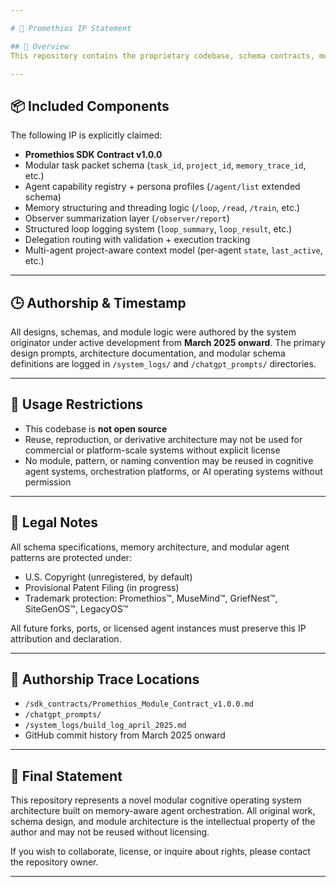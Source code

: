 ```yaml
---

# 🔐 Promethios IP Statement

## 🧠 Overview
This repository contains the proprietary codebase, schema contracts, module interfaces, and architecture patterns for the Promethios Cognitive Operating System ("Promethios OS"). All code, designs, and documentation in this repository are protected under U.S. and international intellectual property law.

---
```


## 📦 Included Components
The following IP is explicitly claimed:

- **Promethios SDK Contract v1.0.0**
- Modular task packet schema (`task_id`, `project_id`, `memory_trace_id`, etc.)
- Agent capability registry + persona profiles (`/agent/list` extended schema)
- Memory structuring and threading logic (`/loop`, `/read`, `/train`, etc.)
- Observer summarization layer (`/observer/report`)
- Structured loop logging system (`loop_summary`, `loop_result`, etc.)
- Delegation routing with validation + execution tracking
- Multi-agent project-aware context model (per-agent `state`, `last_active`, etc.)

---

## 🕒 Authorship & Timestamp
All designs, schemas, and module logic were authored by the system originator under active development from **March 2025 onward**. The primary design prompts, architecture documentation, and modular schema definitions are logged in `/system_logs/` and `/chatgpt_prompts/` directories.

---

## 🚫 Usage Restrictions
- This codebase is **not open source**
- Reuse, reproduction, or derivative architecture may not be used for commercial or platform-scale systems without explicit license
- No module, pattern, or naming convention may be reused in cognitive agent systems, orchestration platforms, or AI operating systems without permission

---

## 📄 Legal Notes
All schema specifications, memory architecture, and modular agent patterns are protected under:
- U.S. Copyright (unregistered, by default)
- Provisional Patent Filing (in progress)
- Trademark protection: Promethios™, MuseMind™, GriefNest™, SiteGenOS™, LegacyOS™

All future forks, ports, or licensed agent instances must preserve this IP attribution and declaration.

---

## 📁 Authorship Trace Locations
- `/sdk_contracts/Promethios_Module_Contract_v1.0.0.md`
- `/chatgpt_prompts/`
- `/system_logs/build_log_april_2025.md`
- GitHub commit history from March 2025 onward

---

## 🧠 Final Statement
This repository represents a novel modular cognitive operating system architecture built on memory-aware agent orchestration. All original work, schema design, and module architecture is the intellectual property of the author and may not be reused without licensing.

If you wish to collaborate, license, or inquire about rights, please contact the repository owner.

---

